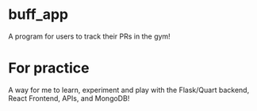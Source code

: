 # buff_app
A program for users to track their PRs in the gym!

# For practice
A way for me to learn, experiment and play with the Flask/Quart backend, React Frontend, APIs, and MongoDB!

